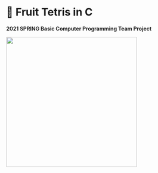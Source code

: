 # 🥝 Fruit Tetris in C
**2021 SPRING Basic Computer Programming Team Project**

<img width="350" src="https://img1.daumcdn.net/thumb/R1280x0/?scode=mtistory2&fname=https%3A%2F%2Fblog.kakaocdn.net%2Fdn%2FER2zW%2FbtrPPWHFPnS%2FDcRBETGXZ3mTtIGpLIRVvk%2Fimg.png">
